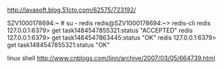 http://lavasoft.blog.51cto.com/62575/723192/


SZV1000178694:~ # su - redis
redis@SZV1000178694:~> redis-cli
redis 127.0.0.1:6379> get task1484547855321:status
"ACCEPTED"
redis 127.0.0.1:6379> get task1484547863445:status
"OK"
redis 127.0.0.1:6379> get task1484547855321:status
"OK"

linux shell
http://www.cnblogs.com/linn/archive/2007/03/05/664739.html
